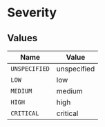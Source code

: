 # Severity


## Values

| Name          | Value         |
| ------------- | ------------- |
| `UNSPECIFIED` | unspecified   |
| `LOW`         | low           |
| `MEDIUM`      | medium        |
| `HIGH`        | high          |
| `CRITICAL`    | critical      |